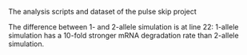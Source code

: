 The analysis scripts and dataset of the pulse skip project

The difference between 1- and 2-allele simulation is at line 22: 1-allele simulation has a 10-fold stronger mRNA degradation rate than 2-allele simulation.
